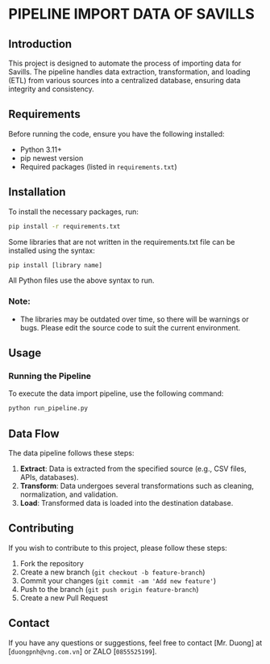 
# PIPELINE IMPORT DATA OF SAVILLS

## Introduction
This project is designed to automate the process of importing data for Savills. The pipeline handles data extraction, transformation, and loading (ETL) from various sources into a centralized database, ensuring data integrity and consistency.

## Requirements
Before running the code, ensure you have the following installed:

- Python 3.11+
- pip newest version
- Required packages (listed in `requirements.txt`)

## Installation
To install the necessary packages, run:

```bash
pip install -r requirements.txt
```

Some libraries that are not written in the requirements.txt file can be installed using the syntax: 
```bash
pip install [library name]
```

All Python files use the above syntax to run.

### Note:
- The libraries may be outdated over time, so there will be warnings or bugs. Please edit the source code to suit the current environment.

## Usage
### Running the Pipeline
To execute the data import pipeline, use the following command:

```bash
python run_pipeline.py
```
## Data Flow
The data pipeline follows these steps:

1. **Extract**: Data is extracted from the specified source (e.g., CSV files, APIs, databases).
2. **Transform**: Data undergoes several transformations such as cleaning, normalization, and validation.
3. **Load**: Transformed data is loaded into the destination database.


## Contributing
If you wish to contribute to this project, please follow these steps:

1. Fork the repository
2. Create a new branch (`git checkout -b feature-branch`)
3. Commit your changes (`git commit -am 'Add new feature'`)
4. Push to the branch (`git push origin feature-branch`)
5. Create a new Pull Request

## Contact
If you have any questions or suggestions, feel free to contact [Mr. Duong] at [`duongpnh@vng.com.vn`] or ZALO [`0855525199`].
